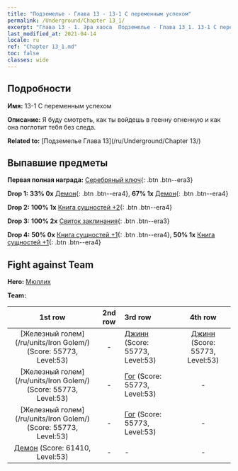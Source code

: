```yaml
---
title: "Подземелье - Глава 13 - 13-1 С переменным успехом"
permalink: /Underground/Chapter 13_1/
excerpt: "Глава 13 - 1. Эра хаоса  Подземелье - Глава 13_1. 13-1 С переменным успехом"
last_modified_at: 2021-04-14
locale: ru
ref: "Chapter 13_1.md"
toc: false
classes: wide
---
```


## Подробности

 **Имя:** 13-1 С переменным успехом

 **Описание:** Я буду смотреть, как ты войдешь в геенну огненную и как она поглотит тебя без следа.

 **Related to:** [Подземелье Глава 13](/ru/Underground/Chapter 13/)

## Выпавшие предметы

 **Первая полная награда:** [Серебряный ключ](/ru/Items/con_693/){: .btn .btn--era3}

 **Drop 1:** **33% 0x** [Демон](/ru/Items/unt_229/){: .btn .btn--era4}, **67% 1x** [Демон](/ru/Items/unt_229/){: .btn .btn--era4}

 **Drop 2:** **100% 1x** [Книга сущностей +2](/ru/Items/mat_53/){: .btn .btn--era4}

 **Drop 3:** **100% 2x** [Свиток заклинания](/ru/Items/con_694/){: .btn .btn--era3}

 **Drop 4:** **50% 0x** [Книга сущностей +1](/ru/Items/mat_46/){: .btn .btn--era4}, **50% 1x** [Книга сущностей +1](/ru/Items/mat_46/){: .btn .btn--era4}


## Fight against Team
 **Hero:** [Мюллих](/ru/heroes/Mullich/)

 **Team:**


  | 1st row | 2nd row | 3rd row | 4th row |
  |:----:|:----:|:----|:----:|
  | [Железный голем](/ru/units/Iron Golem/) (Score: 55773, Level:53)  | - | [Джинн](/ru/units/Genie/) (Score: 55773, Level:53)  | [Джинн](/ru/units/Genie/) (Score: 55773, Level:53)  |
  | [Железный голем](/ru/units/Iron Golem/) (Score: 55773, Level:53)  | - | [Гог](/ru/units/Gog/) (Score: 55773, Level:53)  | - |
  | [Железный голем](/ru/units/Iron Golem/) (Score: 55773, Level:53)  | - | [Гог](/ru/units/Gog/) (Score: 55773, Level:53)  | - |
  | [Демон](/ru/units/Demon/) (Score: 61410, Level:53)  | - | - | - |


